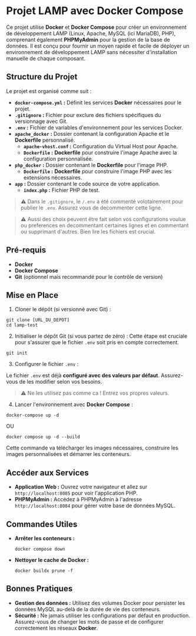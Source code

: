 # Projet LAMP avec Docker Compose

Ce projet utilise **Docker** et **Docker Compose** pour créer un environnement de développement LAMP (Linux, Apache, MySQL (ici MariaDB), PHP), comprenant également **PHPMyAdmin** pour la gestion de la base de données. Il est conçu pour fournir un moyen rapide et facile de déployer un environnement de développement LAMP sans nécessiter d'installation manuelle de chaque composant.

## Structure du Projet

Le projet est organisé comme suit :

  - **`docker-compose.yml` :** Définit les services **Docker** nécessaires pour le projet.
  - **`.gitignore` :** Fichier pour exclure des fichiers spécifiques du versionnage avec Git.
  - **`.env` :** Fichier de variables d'environnement pour les services Docker.
  - **`apache_docker` :** Dossier contenant la configuration Apache et le **Dockerfile** personnalisé.
      - **`apache-vhost.conf` :** Configuration du Virtual Host pour Apache.
      - **`Dockerfile` :** **Dockerfile** pour construire l'image Apache avec la configuration personnalisée.
  - **`php_docker` :** Dossier contenant le **Dockerfile** pour l'image PHP.
      - **`Dockerfile` :** **Dockerfile** pour construire l'image PHP avec les extensions nécessaires.
  - **`app` :** Dossier contenant le code source de votre application.
      - **`index.php` :** Fichier PHP de test.

  > ⚠️ Dans le `.gitignore`, le `/.env` a été commenté volotairement pour publier le `.env`. Assurez vous de decommenter cette ligne.

  > ⚠️ Aussi des choix peuvent être fait selon vos configurations voulue ou preferences en decommentant certaines lignes et en commentant ou supprimant d'autres. Bien lire les fichiers est crucial.

## Pré-requis

  - **Docker**
  - **Docker Compose**
  - **Git** (optionnel mais recommandé pour le contrôle de version)

## Mise en Place

  1. Cloner le dépôt (si versionné avec Git) :
  ```
  git clone [URL_DU_DEPOT]
  cd lamp-test
  ```

  2. Initialiser le dépôt Git (si vous partez de zéro) :
  Cette étape est cruciale pour s'assurer que le fichier `.env` soit pris en compte correctement.
  ```
  git init
  ```

3. Configurer le fichier `.env` :

Le fichier `.env` est déjà **configuré avec des valeurs par défaut**. Assurez-vous de les modifier selon vos besoins.
> ⚠️ Ne les utilisez pas comme ca ! Entrez vos propres valeurs.

4. Lancer l'environnement avec **Docker Compose** :
  ```
  docker-compose up -d
  ```
  OU
  ```
  docker compose up -d --build
  ```

Cette commande va télécharger les images nécessaires, construire les images personnalisées et démarrer les conteneurs.

## Accéder aux Services

  - **Application Web :** Ouvrez votre navigateur et allez sur `http://localhost:8085` pour voir l'application PHP.
  - **PHPMyAdmin :** Accédez à PHPMyAdmin à l'adresse `http://localhost:8084` pour gérer votre base de données MySQL.

## Commandes Utiles

  - **Arrêter les conteneurs :**
    ```
    docker compose down
    ```

  - **Nettoyer le cache de Docker :**
    ```
    docker buildx prune -f
    ```

## Bonnes Pratiques

  - **Gestion des données :** Utilisez des volumes Docker pour persister les données MySQL au-delà de la durée de vie des conteneurs.
  - **Sécurité :** Ne jamais utiliser les configurations par défaut en production. Assurez-vous de changer les mots de passe et de configurer correctement les réseaux **Docker**.

